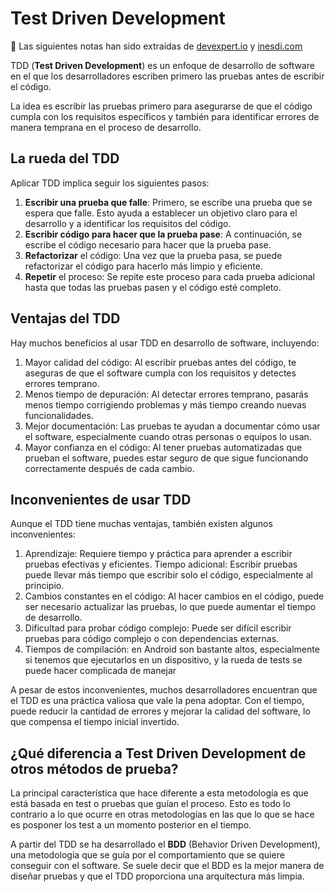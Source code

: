 # Test Driven Development


📝 Las siguientes notas han sido extraídas de 
[devexpert.io](https://devexpert.io/test-driven-development-tdd/) y [inesdi.com](https://www.inesdi.com/blog/que-es-TDD-test-driven-development/)


TDD (**Test Driven Development**) es un enfoque de desarrollo de software en el que los desarrolladores escriben primero las pruebas antes de escribir el código.

La idea es escribir las pruebas primero para asegurarse de que el código cumpla con los requisitos específicos y también para identificar errores de manera temprana en el proceso de desarrollo.


## La rueda del TDD
Aplicar TDD implica seguir los siguientes pasos:

1. **Escribir una prueba que falle**: Primero, se escribe una prueba que se espera que falle. Esto ayuda a establecer un objetivo claro para el desarrollo y a identificar los requisitos del código.
2. **Escribir código para hacer que la prueba pase**: A continuación, se escribe el código necesario para hacer que la prueba pase.
3. **Refactorizar** el código: Una vez que la prueba pasa, se puede refactorizar el código para hacerlo más limpio y eficiente.
4. **Repetir** el proceso: Se repite este proceso para cada prueba adicional hasta que todas las pruebas pasen y el código esté completo.



## Ventajas del TDD
Hay muchos beneficios al usar TDD en desarrollo de software, incluyendo:

1. Mayor calidad del código: Al escribir pruebas antes del código, te aseguras de que el software cumpla con los requisitos y detectes errores temprano.
2. Menos tiempo de depuración: Al detectar errores temprano, pasarás menos tiempo corrigiendo problemas y más tiempo creando nuevas funcionalidades.
3. Mejor documentación: Las pruebas te ayudan a documentar cómo usar el software, especialmente cuando otras personas o equipos lo usan.
4. Mayor confianza en el código: Al tener pruebas automatizadas que prueban el software, puedes estar seguro de que sigue funcionando correctamente después de cada cambio.


## Inconvenientes de usar TDD
Aunque el TDD tiene muchas ventajas, también existen algunos inconvenientes:

1. Aprendizaje: Requiere tiempo y práctica para aprender a escribir pruebas efectivas y eficientes.
Tiempo adicional: Escribir pruebas puede llevar más tiempo que escribir solo el código, especialmente al principio.
2. Cambios constantes en el código: Al hacer cambios en el código, puede ser necesario actualizar las pruebas, lo que puede aumentar el tiempo de desarrollo.
3. Dificultad para probar código complejo: Puede ser difícil escribir pruebas para código complejo o con dependencias externas.
4. Tiempos de compilación: en Android son bastante altos, especialmente si tenemos que ejecutarlos en un dispositivo, y la rueda de tests se puede hacer complicada de manejar

A pesar de estos inconvenientes, muchos desarrolladores encuentran que el TDD es una práctica valiosa que vale la pena adoptar. Con el tiempo, puede reducir la cantidad de errores y mejorar la calidad del software, lo que compensa el tiempo inicial invertido.



## ¿Qué diferencia a Test Driven Development de otros métodos de prueba?
La principal característica que hace diferente a esta metodología es que está basada en test o pruebas que guían el proceso. Esto es todo lo contrario a lo que ocurre en otras metodologías en las que lo que se hace es posponer los test a un momento posterior en el tiempo.

A partir del TDD se ha desarrollado el **BDD** (Behavior Driven Development), una metodología que se guía por el comportamiento que se quiere conseguir con el software. Se suele decir que el BDD es la mejor manera de diseñar pruebas y que el TDD proporciona una arquitectura más limpia.